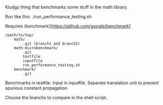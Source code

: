 Kludgy thing that benchmarks some stuff in the math library.

Run like this:
./run_performance_testing.sh

Requires (benchmark)[https://github.com/google/benchmark]

```
/path/to/top/
    math/
        .git (branch1 and branch2)
    math-microbenchmark/
        .git
        testfile
        inputfile
        run_performance_testing.sh
    benchmark/
        .git
```

Benchmarks in testfile. Input in inputfile. Separate translation unit to
prevent spurious constant propagation.

Choose the branchs to compare in the shell script.
